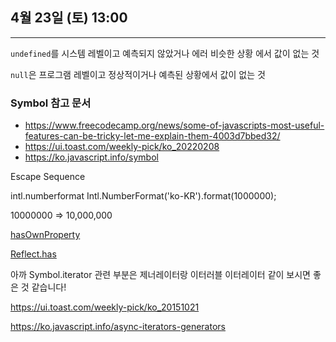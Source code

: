 ## 4월 23일 (토) 13:00

---

`undefined`를 시스템 레벨이고 예측되지 않았거나 에러 비슷한 상황 에서 값이 없는 것

`null`은 프로그램 레벨이고 정상적이거나 예측된 상황에서 값이 없는 것

### Symbol 참고 문서

- https://www.freecodecamp.org/news/some-of-javascripts-most-useful-features-can-be-tricky-let-me-explain-them-4003d7bbed32/
- https://ui.toast.com/weekly-pick/ko_20220208
- https://ko.javascript.info/symbol

Escape Sequence

intl.numberformat
Intl.NumberFormat('ko-KR').format(1000000);

10000000 => 10,000,000

[hasOwnProperty](https://developer.mozilla.org/ko/docs/Web/JavaScript/Reference/Global_Objects/Object/hasOwnProperty)

[Reflect.has](https://developer.mozilla.org/ko/docs/Web/JavaScript/Reference/Global_Objects/Reflect/has)

아까 Symbol.iterator 관련 부분은 제너레이터랑 이터러블 이터레이터 같이 보시면 좋은 것 같습니다!

https://ui.toast.com/weekly-pick/ko_20151021

https://ko.javascript.info/async-iterators-generators
